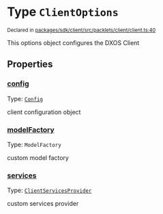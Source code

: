 # Type `ClientOptions`
<sub>Declared in [packages/sdk/client/src/packlets/client/client.ts:40](https://github.com/dxos/dxos/blob/main/packages/sdk/client/src/packlets/client/client.ts#L40)</sub>


This options object configures the DXOS Client


## Properties
### [config](https://github.com/dxos/dxos/blob/main/packages/sdk/client/src/packlets/client/client.ts#L42)
Type: <code>[Config](/api/@dxos/client/classes/Config)</code>

client configuration object


### [modelFactory](https://github.com/dxos/dxos/blob/main/packages/sdk/client/src/packlets/client/client.ts#L46)
Type: <code>ModelFactory</code>

custom model factory


### [services](https://github.com/dxos/dxos/blob/main/packages/sdk/client/src/packlets/client/client.ts#L44)
Type: <code>[ClientServicesProvider](/api/@dxos/client/interfaces/ClientServicesProvider)</code>

custom services provider

